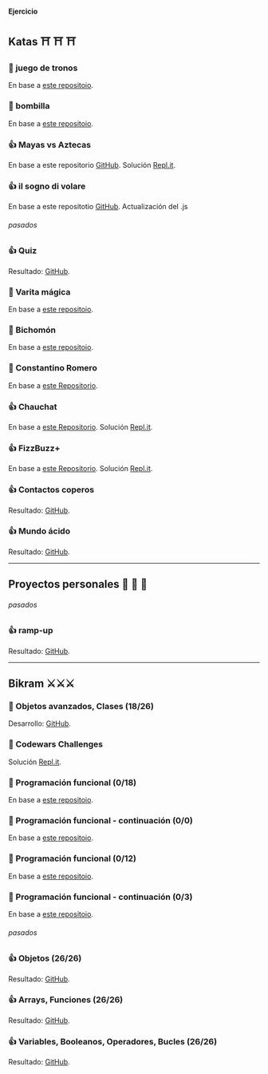 #### Ejercicio 


## Katas ⛩ ⛩ ⛩

### 🚩 juego de tronos
En base a [este repositoio](https://github.com/TheBridge-FullStackDeveloper/pt-sept-20-js-avanzado/blob/master/ejercicio.md).

### 🚩 bombilla
En base a [este repositoio](https://github.com/TheBridge-FullStackDeveloper/pt-sept-20-js-avanzado/blob/master/12-11-2020-promesas/ejercicio.md).

### 👍 Mayas vs Aztecas
En base a este repositorio [GitHub](https://github.com/TheBridge-FullStackDeveloper/programacion-avanzada-kata-mayas-y-aztecas).
Solución [Repl.it](https://replit.com/@PalaGato76219/TBW5-JSMayas-Aztecas#index.js).

### 👍 il sogno di volare
En base a este repositotio [GitHub](https://github.com/TheBridge-FullStackDeveloper/programacion-avanzada-pp-il-sogno-di-volare).
Actualización del .js

###### pasados

### 👍 Quiz
Resultado: [GitHub](https://github.com/TommyTraddles/TB_W3-JS_4-Quiz).
### 🚩 Varita mágica
En base a [este repositoio](/https://github.com/TheBridge-FullStackDeveloper/fundamentos-de-programacion-pp-varita-magica).
### 🚩 Bichomón
En base a [este repositoio](https://github.com/TheBridge-FullStackDeveloper/fundamentos-de-programacion-kata-bichomon).
### 🚩 Constantino Romero
En base a [este Repositorio](https://github.com/TheBridge-FullStackDeveloper/fundamentos-de-programacion-kata-constantino-romero).
### 👍 Chauchat
En base a [este Repositorio](https://github.com/TheBridge-FullStackDeveloper/fundamentos-de-programacion-kata-chauchat).
Solución [Repl.it](https://replit.com/@PalaGato76219/TBW3-JSChauchat#index.js).
### 👍 FizzBuzz+
En base a [este Repositorio](https://github.com/TheBridge-FullStackDeveloper/fundamentos-de-programacion-kata-fizzbuzz).
Solución [Repl.it](https://replit.com/@PalaGato76219/TBW3-JSBizzfuzz#index.js).
### 👍 Contactos coperos
Resultado: [GitHub](https://github.com/TommyTraddles/TB_W2-CSS-contactos-copleros).
### 👍 Mundo ácido
Resultado: [GitHub](https://github.com/TommyTraddles/TB_W2-CSS-mundo-acido).



---

## Proyectos personales 🏰 🏰 🏰 

###### pasados

### 👍 ramp-up
Resultado: [GitHub](https://github.com/TommyTraddles/W4-JS-Personal-project).


---


## Bikram ⚔️⚔️⚔️

### 🚩 Objetos avanzados, Clases (18/26)
Desarrollo: [GitHub](https://github.com/TommyTraddles/TB_W5-JS_Bikram-4).

### 🚩 Codewars Challenges
Solución [Repl.it](https://replit.com/@PalaGato76219/TBW5-JS-Katas).

### 🚩 Programación funcional (0/18)
En base a [este repositoio](https://github.com/TheBridge-FullStackDeveloper/pt-sept-20-js-avanzado/blob/master/03-11-2020-functional-programming/ejercicio.md).

### 🚩 Programación funcional - continuación (0/0)
En base a [este repositoio](https://github.com/TheBridge-FullStackDeveloper/pt-sept-20-js-avanzado/blob/master/05-11-2020-functional-programming/ejercicios.md).

### 🚩 Programación funcional (0/12)
En base a [este repositoio](https://github.com/TheBridge-FullStackDeveloper/pt-sept-20-js-avanzado/blob/master/07-11-2020-functional-programming/ejercicio.md).

### 🚩 Programación funcional - continuación (0/3)
En base a [este repositoio](https://github.com/TheBridge-FullStackDeveloper/pt-sept-20-js-avanzado/blob/master/10-11-2020-functional-programming/ejercicio.md).

###### pasados

### 👍 Objetos (26/26)
Resultado: [GitHub](https://github.com/TommyTraddles/TB_W3-JS_Bikram-3).
### 👍 Arrays, Funciones (26/26)
Resultado: [GitHub](https://github.com/TommyTraddles/TB_W3-JS_Bikram-2).
### 👍 Variables, Booleanos, Operadores, Bucles (26/26)
Resultado: [GitHub](https://github.com/TommyTraddles/TB_W3-JS_Bikram-1).

